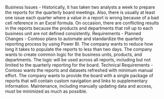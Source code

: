 Business Issues -
Historically, it has taken two analysts a week to prepare the reports for the quarterly board meetings. Also, there is usually at least one issue each quarter where a value in a report is wrong because of a bad cell reference in an Excel formula. On occasion, there are conflicting results in the reports because the products and departments that roll up to each business unit are not defined consistently.
Requirements -
Planned Changes -
Contoso plans to automate and standardize the quarterly reporting process by using Power BI. The company wants to reduce how long it takes to populate the reports to less than two days. The company wants to create common logic for the business units, products, and departments. The logic will be used across all reports, including but not limited to the quarterly reporting for the board.
Technical Requirements -
Contoso wants the reports and datasets refreshed with minimum manual effort.
The company wants to provide the board with a single package of reports that will contain custom navigation and links to supplementary information.
Maintenance, including manually updating data and access, must be minimized as much as possible.

